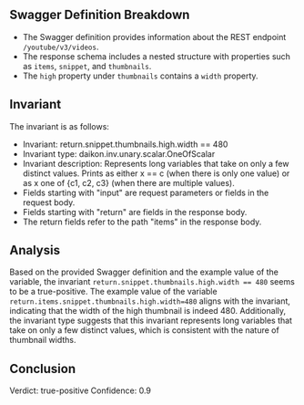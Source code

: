 ## Swagger Definition Breakdown
- The Swagger definition provides information about the REST endpoint `/youtube/v3/videos`.
- The response schema includes a nested structure with properties such as `items`, `snippet`, and `thumbnails`.
- The `high` property under `thumbnails` contains a `width` property.

## Invariant
The invariant is as follows:
- Invariant: return.snippet.thumbnails.high.width == 480
- Invariant type: daikon.inv.unary.scalar.OneOfScalar
- Invariant description: Represents long variables that take on only a few distinct values. Prints as either x == c (when there is only one value) or as x one of {c1, c2, c3} (when there are multiple values).
- Fields starting with "input" are request parameters or fields in the request body.
- Fields starting with "return" are fields in the response body.
- The return fields refer to the path "items" in the response body.

## Analysis
Based on the provided Swagger definition and the example value of the variable, the invariant `return.snippet.thumbnails.high.width == 480` seems to be a true-positive. The example value of the variable `return.items.snippet.thumbnails.high.width=480` aligns with the invariant, indicating that the width of the high thumbnail is indeed 480. Additionally, the invariant type suggests that this invariant represents long variables that take on only a few distinct values, which is consistent with the nature of thumbnail widths.

## Conclusion
Verdict: true-positive
Confidence: 0.9
